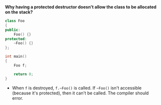 **Why having a protected destructor doesn't allow the class to be allocated on the stack?**

```cpp
class Foo
{
public:
	Foo() {}
protected:
	~Foo() {}
};

int main()
{
	Foo f;

	return 0;
}
```
* When `f` is destroyed, `f.~Foo()` is called. If `~Foo()` isn't accessible (because it's protected), then it can't be called. The compiler should error.
